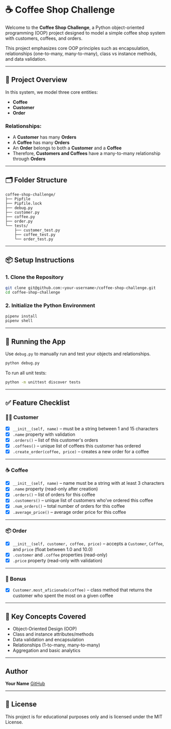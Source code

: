 # ☕ Coffee Shop Challenge

Welcome to the **Coffee Shop Challenge**, a Python object-oriented programming (OOP) project designed to model a simple coffee shop system with customers, coffees, and orders.

This project emphasizes core OOP principles such as encapsulation, relationships (one-to-many, many-to-many), class vs instance methods, and data validation.

---

## 🧠 Project Overview

In this system, we model three core entities:

- **Coffee**
- **Customer**
- **Order**

### Relationships:

- A **Customer** has many **Orders**
- A **Coffee** has many **Orders**
- An **Order** belongs to both a **Customer** and a **Coffee**
- Therefore, **Customers and Coffees** have a many-to-many relationship through **Orders**

---

## 🗂️ Folder Structure

```plaintext
coffee-shop-challenge/
├── Pipfile
├── Pipfile.lock
├── debug.py
├── customer.py
├── coffee.py
├── order.py
└── tests/
    ├── customer_test.py
    ├── coffee_test.py
    └── order_test.py
```

---

## 📦 Setup Instructions

### 1. Clone the Repository

```bash
git clone git@github.com:<your-username>/coffee-shop-challenge.git
cd coffee-shop-challenge
```

### 2. Initialize the Python Environment

```bash
pipenv install
pipenv shell
```

---

## 🚀 Running the App

Use `debug.py` to manually run and test your objects and relationships.

```bash
python debug.py
```

To run all unit tests:

```bash
python -m unittest discover tests
```

---

## ✅ Feature Checklist

### 🧍‍♂️ Customer

- [x] `__init__(self, name)` – must be a string between 1 and 15 characters
- [x] `.name` property with validation
- [x] `.orders()` – list of this customer's orders
- [x] `.coffees()` – unique list of coffees this customer has ordered
- [x] `.create_order(coffee, price)` – creates a new order for a coffee

---

### ☕ Coffee

- [x] `__init__(self, name)` – name must be a string with at least 3 characters
- [x] `.name` property (read-only after creation)
- [x] `.orders()` – list of orders for this coffee
- [x] `.customers()` – unique list of customers who’ve ordered this coffee
- [x] `.num_orders()` – total number of orders for this coffee
- [x] `.average_price()` – average order price for this coffee

---

### 📦 Order

- [x] `__init__(self, customer, coffee, price)` – accepts a `Customer`, `Coffee`, and `price` (float between 1.0 and 10.0)
- [x] `.customer` and `.coffee` properties (read-only)
- [x] `.price` property (read-only with validation)

---

### 🌟 Bonus

- [x] `Customer.most_aficionado(coffee)` – class method that returns the customer who spent the most on a given coffee

---

## 📌 Key Concepts Covered

- Object-Oriented Design (OOP)
- Class and instance attributes/methods
- Data validation and encapsulation
- Relationships (1-to-many, many-to-many)
- Aggregation and basic analytics

---

## Author

**Your Name**
[GitHub](https://github.com/George-Dev-Web)

---

## 📃 License

This project is for educational purposes only and is licensed under the MIT License.
